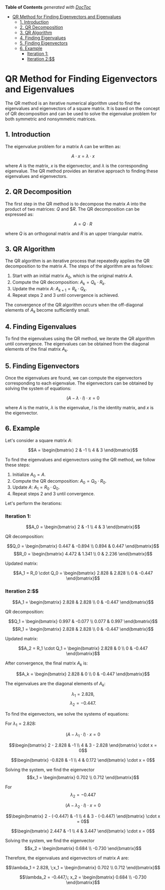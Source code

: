 <!-- START doctoc generated TOC please keep comment here to allow auto update -->
<!-- DON'T EDIT THIS SECTION, INSTEAD RE-RUN doctoc TO UPDATE -->
**Table of Contents**  *generated with [DocToc](https://github.com/thlorenz/doctoc)*

- [QR Method for Finding Eigenvectors and Eigenvalues](#qr-method-for-finding-eigenvectors-and-eigenvalues)
  - [1. Introduction](#1-introduction)
  - [2. QR Decomposition](#2-qr-decomposition)
  - [3. QR Algorithm](#3-qr-algorithm)
  - [4. Finding Eigenvalues](#4-finding-eigenvalues)
  - [5. Finding Eigenvectors](#5-finding-eigenvectors)
  - [6. Example](#6-example)
    - [Iteration 1:](#iteration-1)
    - [Iteration 2:$$](#iteration-2)

<!-- END doctoc generated TOC please keep comment here to allow auto update -->

# QR Method for Finding Eigenvectors and Eigenvalues

The QR method is an iterative numerical algorithm used to find the eigenvalues and eigenvectors of a square matrix. It is based on the concept of QR decomposition and can be used to solve the eigenvalue problem for both symmetric and nonsymmetric matrices.

## 1. Introduction

The eigenvalue problem for a matrix A can be written as:

$$A \cdot x = \lambda \cdot x$$

where $A$ is the matrix, $x$ is the eigenvector, and $\lambda$ is the corresponding eigenvalue. The QR method provides an iterative approach to finding these eigenvalues and eigenvectors.

## 2. QR Decomposition

The first step in the QR method is to decompose the matrix $A$ into the product of two matrices: $Q$ and $$R$. The QR decomposition can be expressed as:

$$A = Q \cdot R$$

where $Q$ is an orthogonal matrix and $R$ is an upper triangular matrix.

## 3. QR Algorithm

The QR algorithm is an iterative process that repeatedly applies the QR decomposition to the matrix $A$. The steps of the algorithm are as follows:

1. Start with an initial matrix $A_0$, which is the original matrix $A$.
2. Compute the QR decomposition: $A_k = Q_k \cdot R_k$.
3. Update the matrix $A$: $A_{k+1} = R_k \cdot Q_k$.
4. Repeat steps 2 and 3 until convergence is achieved.

The convergence of the QR algorithm occurs when the off-diagonal elements of $A_k$ become sufficiently small.

## 4. Finding Eigenvalues

To find the eigenvalues using the QR method, we iterate the QR algorithm until convergence. The eigenvalues can be obtained from the diagonal elements of the final matrix $A_k$.

## 5. Finding Eigenvectors

Once the eigenvalues are found, we can compute the eigenvectors corresponding to each eigenvalue. The eigenvectors can be obtained by solving the system of equations:

$$(A - \lambda \cdot I) \cdot x = 0$$

where $A$ is the matrix, $\lambda$ is the eigenvalue, $I$ is the identity matrix, and $x$ is the eigenvector.

## 6. Example

Let's consider a square matrix $A$:

$$A = \begin{bmatrix} 2 & -1 \\ 4 & 3 \end{bmatrix}$$

To find the eigenvalues and eigenvectors using the QR method, we follow these steps:

1. Initialize $A_0 = A$.
2. Compute the QR decomposition: $A_0 = Q_0 \cdot R_0$.
3. Update $A$: $A_1 = R_0 \cdot Q_0$.
4. Repeat steps 2 and 3 until convergence.

Let's perform the iterations:

### Iteration 1:

$$A_0 = \begin{bmatrix} 2 & -1 \\ 4 & 3 \end{bmatrix}$$

QR decomposition:

$$Q_0 = \begin{bmatrix} 0.447 & -0.894 \\ 0.894 & 0.447 \end{bmatrix}$$
$$R_0 = \begin{bmatrix} 4.472 & 1.341 \\ 0 & 2.236 \end{bmatrix}$$

Updated matrix:

$$A_1 = R_0 \cdot Q_0 = \begin{bmatrix} 2.828 & 2.828 \\ 0 & -0.447 \end{bmatrix}$$

### Iteration 2:$$

$$A_1 = \begin{bmatrix} 2.828 & 2.828 \\ 0 & -0.447 \end{bmatrix}$$

QR decomposition:

$$Q_1 = \begin{bmatrix} 0.997 & -0.077 \\ 0.077 & 0.997 \end{bmatrix}$$
$$R_1 = \begin{bmatrix} 2.828 & 2.828 \\ 0 & -0.447 \end{bmatrix}$$

Updated matrix:

$$A_2 = R_1 \cdot Q_1 = \begin{bmatrix} 2.828 & 0 \\ 0 & -0.447 \end{bmatrix}$$

After convergence, the final matrix $A_k$ is:

$$A_k = \begin{bmatrix} 2.828 & 0 \\ 0 & -0.447 \end{bmatrix}$$

The eigenvalues are the diagonal elements of $A_k$:

$$\lambda_1 = 2.828,$$
$$\lambda_2 = -0.447.$$

To find the eigenvectors, we solve the systems of equations:

For $\lambda_1 = 2.828$:

$$(A - \lambda_1 \cdot I) \cdot x = 0$$

$$\begin{bmatrix} 2 - 2.828 & -1 \\ 4 & 3 - 2.828 \end{bmatrix} \cdot x = 0$$

$$\begin{bmatrix} -0.828 & -1 \\ 4 & 0.172 \end{bmatrix} \cdot x = 0$$

Solving the system, we find the eigenvector $$x_1 = \begin{bmatrix} 0.702 \\ 0.712 \end{bmatrix}$$

For $$\lambda_2 = -0.447$$

$$(A - \lambda_2 \cdot I) \cdot x = 0$$

$$\begin{bmatrix} 2 - (-0.447) & -1 \\ 4 & 3 - (-0.447) \end{bmatrix} \cdot x = 0$$

$$\begin{bmatrix} 2.447 & -1 \\ 4 & 3.447 \end{bmatrix} \cdot x = 0$$

Solving the system, we find the eigenvector $$x_2 = \begin{bmatrix} 0.684 \\ -0.730 \end{bmatrix}$$

Therefore, the eigenvalues and eigenvectors of matrix $A$ are:

$$\lambda_1 = 2.828, \;x_1 = \begin{bmatrix} 0.702 \\ 0.712 \end{bmatrix}$$

$$\lambda_2 = -0.447,\; x_2 = \begin{bmatrix} 0.684 \\ -0.730 \end{bmatrix}$$
